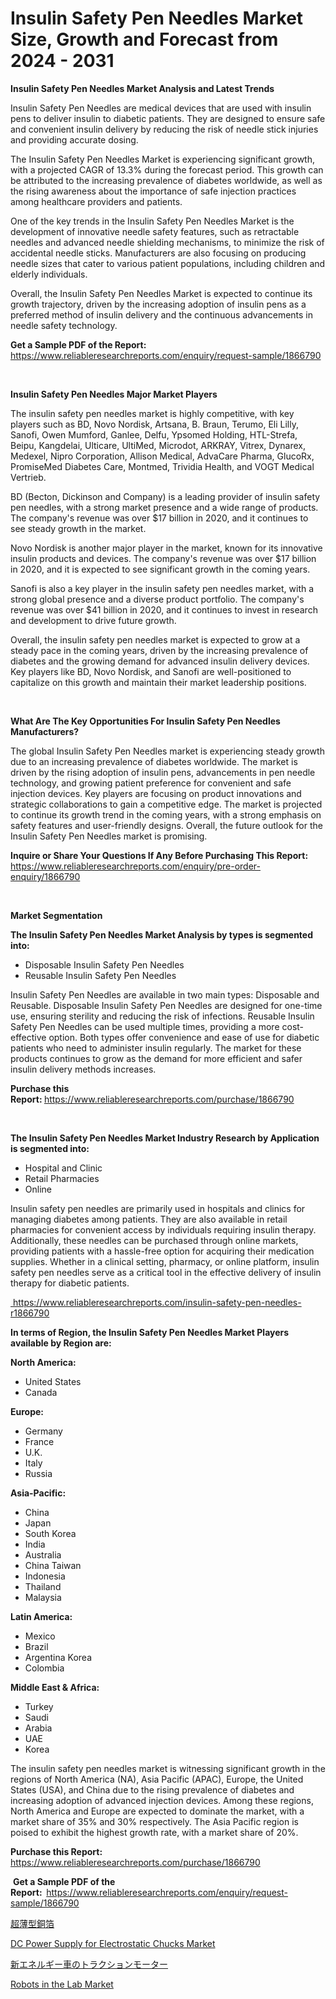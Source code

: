 <p><h1>Insulin Safety Pen Needles Market Size, Growth and Forecast from 2024 - 2031</h1></p><p><strong>Insulin Safety Pen Needles Market Analysis and Latest Trends</strong></p>
<p><p>Insulin Safety Pen Needles are medical devices that are used with insulin pens to deliver insulin to diabetic patients. They are designed to ensure safe and convenient insulin delivery by reducing the risk of needle stick injuries and providing accurate dosing.</p><p>The Insulin Safety Pen Needles Market is experiencing significant growth, with a projected CAGR of 13.3% during the forecast period. This growth can be attributed to the increasing prevalence of diabetes worldwide, as well as the rising awareness about the importance of safe injection practices among healthcare providers and patients.</p><p>One of the key trends in the Insulin Safety Pen Needles Market is the development of innovative needle safety features, such as retractable needles and advanced needle shielding mechanisms, to minimize the risk of accidental needle sticks. Manufacturers are also focusing on producing needle sizes that cater to various patient populations, including children and elderly individuals.</p><p>Overall, the Insulin Safety Pen Needles Market is expected to continue its growth trajectory, driven by the increasing adoption of insulin pens as a preferred method of insulin delivery and the continuous advancements in needle safety technology.</p></p>
<p><strong>Get a Sample PDF of the Report:&nbsp;</strong> <a href="https://www.reliableresearchreports.com/enquiry/request-sample/1866790">https://www.reliableresearchreports.com/enquiry/request-sample/1866790</a></p>
<p>&nbsp;</p>
<p><strong>Insulin Safety Pen Needles Major Market Players</strong></p>
<p><p>The insulin safety pen needles market is highly competitive, with key players such as BD, Novo Nordisk, Artsana, B. Braun, Terumo, Eli Lilly, Sanofi, Owen Mumford, Ganlee, Delfu, Ypsomed Holding, HTL-Strefa, Beipu, Kangdelai, Ulticare, UltiMed, Microdot, ARKRAY, Vitrex, Dynarex, Medexel, Nipro Corporation, Allison Medical, AdvaCare Pharma, GlucoRx, PromiseMed Diabetes Care, Montmed, Trividia Health, and VOGT Medical Vertrieb.</p><p>BD (Becton, Dickinson and Company) is a leading provider of insulin safety pen needles, with a strong market presence and a wide range of products. The company's revenue was over $17 billion in 2020, and it continues to see steady growth in the market.</p><p>Novo Nordisk is another major player in the market, known for its innovative insulin products and devices. The company's revenue was over $17 billion in 2020, and it is expected to see significant growth in the coming years.</p><p>Sanofi is also a key player in the insulin safety pen needles market, with a strong global presence and a diverse product portfolio. The company's revenue was over $41 billion in 2020, and it continues to invest in research and development to drive future growth.</p><p>Overall, the insulin safety pen needles market is expected to grow at a steady pace in the coming years, driven by the increasing prevalence of diabetes and the growing demand for advanced insulin delivery devices. Key players like BD, Novo Nordisk, and Sanofi are well-positioned to capitalize on this growth and maintain their market leadership positions.</p></p>
<p>&nbsp;</p>
<p><strong>What Are The Key Opportunities For Insulin Safety Pen Needles Manufacturers?</strong></p>
<p><p>The global Insulin Safety Pen Needles market is experiencing steady growth due to an increasing prevalence of diabetes worldwide. The market is driven by the rising adoption of insulin pens, advancements in pen needle technology, and growing patient preference for convenient and safe injection devices. Key players are focusing on product innovations and strategic collaborations to gain a competitive edge. The market is projected to continue its growth trend in the coming years, with a strong emphasis on safety features and user-friendly designs. Overall, the future outlook for the Insulin Safety Pen Needles market is promising.</p></p>
<p><strong>Inquire or Share Your Questions If Any Before Purchasing This Report:</strong> <a href="https://www.reliableresearchreports.com/enquiry/pre-order-enquiry/1866790">https://www.reliableresearchreports.com/enquiry/pre-order-enquiry/1866790</a></p>
<p>&nbsp;</p>
<p><strong>Market Segmentation</strong></p>
<p><strong>The Insulin Safety Pen Needles Market Analysis by types is segmented into:</strong></p>
<p><ul><li>Disposable Insulin Safety Pen Needles</li><li>Reusable Insulin Safety Pen Needles</li></ul></p>
<p><p>Insulin Safety Pen Needles are available in two main types: Disposable and Reusable. Disposable Insulin Safety Pen Needles are designed for one-time use, ensuring sterility and reducing the risk of infections. Reusable Insulin Safety Pen Needles can be used multiple times, providing a more cost-effective option. Both types offer convenience and ease of use for diabetic patients who need to administer insulin regularly. The market for these products continues to grow as the demand for more efficient and safer insulin delivery methods increases.</p></p>
<p><strong>Purchase this Report:&nbsp;</strong><a href="https://www.reliableresearchreports.com/purchase/1866790">https://www.reliableresearchreports.com/purchase/1866790</a></p>
<p>&nbsp;</p>
<p><strong>The Insulin Safety Pen Needles Market Industry Research by Application is segmented into:</strong></p>
<p><ul><li>Hospital and Clinic</li><li>Retail Pharmacies</li><li>Online</li></ul></p>
<p><p>Insulin safety pen needles are primarily used in hospitals and clinics for managing diabetes among patients. They are also available in retail pharmacies for convenient access by individuals requiring insulin therapy. Additionally, these needles can be purchased through online markets, providing patients with a hassle-free option for acquiring their medication supplies. Whether in a clinical setting, pharmacy, or online platform, insulin safety pen needles serve as a critical tool in the effective delivery of insulin therapy for diabetic patients.</p></p>
<p><a href="https://www.reliableresearchreports.com/insulin-safety-pen-needles-r1866790">&nbsp;https://www.reliableresearchreports.com/insulin-safety-pen-needles-r1866790</a></p>
<p><strong>In terms of Region, the Insulin Safety Pen Needles Market Players available by Region are:</strong></p>
<p>
    <p> <strong> North America: </strong>
        <ul>
            <li>United States</li>
            <li>Canada</li>
        </ul>
        </p> 
    <p> <strong> Europe: </strong>
        <ul>
            <li>Germany</li>
            <li>France</li>
            <li>U.K.</li>
            <li>Italy</li>
            <li>Russia</li>
        </ul>
        </p> 
    <p> <strong> Asia-Pacific: </strong>
        <ul>
            <li>China</li>
            <li>Japan</li>
            <li>South Korea</li>
            <li>India</li>
            <li>Australia</li>
            <li>China Taiwan</li>
            <li>Indonesia</li>
            <li>Thailand</li>
            <li>Malaysia</li>
        </ul>
        </p> 
    <p> <strong> Latin America: </strong>
        <ul>
            <li>Mexico</li>
            <li>Brazil</li>
            <li>Argentina Korea</li>
            <li>Colombia</li>
        </ul>
        </p> 
    <p> <strong> Middle East & Africa: </strong>
        <ul>
            <li>Turkey</li>
            <li>Saudi</li>
            <li>Arabia</li>
            <li>UAE</li>
            <li>Korea</li>
        </ul>
    </p>
    </p>
<p><p>The insulin safety pen needles market is witnessing significant growth in the regions of North America (NA), Asia Pacific (APAC), Europe, the United States (USA), and China due to the rising prevalence of diabetes and increasing adoption of advanced injection devices. Among these regions, North America and Europe are expected to dominate the market, with a market share of 35% and 30% respectively. The Asia Pacific region is poised to exhibit the highest growth rate, with a market share of 20%.</p></p>
<p><strong>Purchase this Report: </strong><a href="https://www.reliableresearchreports.com/purchase/1866790">https://www.reliableresearchreports.com/purchase/1866790</a></p>
<p>&nbsp;<strong>Get a Sample PDF of the Report:&nbsp;&nbsp;</strong><a href="https://www.reliableresearchreports.com/enquiry/request-sample/1866790">https://www.reliableresearchreports.com/enquiry/request-sample/1866790</a></p>
<p><strong></strong></p>
<p><p><a href="https://github.com/dawson566/Market-Research-Report-List-2/blob/main/4218296169903.md">超薄型銅箔</a></p><p><a href="https://github.com/mateobossinovero/Market-Research-Report-List-1/blob/main/dc-power-supply-for-electrostatic-chucks-market.md">DC Power Supply for Electrostatic Chucks Market</a></p><p><a href="https://github.com/DeonBoer2023/Market-Research-Report-List-2/blob/main/9569701169904.md">新エネルギー車のトラクションモーター</a></p><p><a href="https://github.com/anggakarna133/Market-Research-Report-List-1/blob/main/robots-in-the-lab-market.md">Robots in the Lab Market</a></p></p>